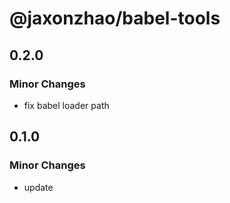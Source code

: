 # @jaxonzhao/babel-tools

## 0.2.0

### Minor Changes

- fix babel loader path

## 0.1.0

### Minor Changes

- update
